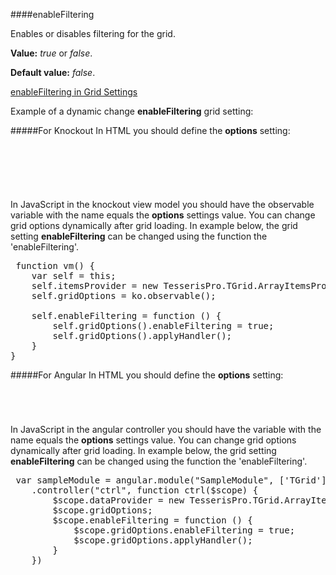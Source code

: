 ﻿####enableFiltering

Enables or disables filtering for the grid. 

**Value:** *true* or *false*.

**Default value:** *false*.

[enableFiltering in Grid Settings](#!/GridSettings/enableFiltering)

Example of a dynamic change **enableFiltering** grid setting:

#####For Knockout
In HTML you should define the **options** setting:

<pre class="brush: html">
	<div id="test-knockout" data-bind="tgrid: { provider: itemsProvider, options: gridOptions}">
	</div>
</pre>
#####
In JavaScript in the knockout view model you should have the observable variable with the name equals the **options** settings value. 
You can change grid options dynamically after grid loading. In example below, the grid setting **enableFiltering**
can be changed using the function the 'enableFiltering'.

<pre class="brush: js">
 function vm() {
    var self = this;
    self.itemsProvider = new TesserisPro.TGrid.ArrayItemsProvider(items);
    self.gridOptions = ko.observable();

    self.enableFiltering = function () {
        self.gridOptions().enableFiltering = true;
        self.gridOptions().applyHandler();
	}
}
</pre>

#####For Angular
In HTML you should define the **options** setting:
<pre class="brush: html">
	<t-grid id="test-angular" provider="dataProvider" options="gridOptions">
	</t-grid>
</pre>
#####
In JavaScript in the angular controller you should have the variable with the name equals the **options**  settings value. 
You can change grid options dynamically after grid loading. In example below, the grid setting **enableFiltering**
can be changed using the function the 'enableFiltering'.

<pre class="brush:js">
 var sampleModule = angular.module("SampleModule", ['TGrid'])
    .controller("ctrl", function ctrl($scope) {
        $scope.dataProvider = new TesserisPro.TGrid.ArrayItemsProvider(items);
        $scope.gridOptions;
		$scope.enableFiltering = function () {
            $scope.gridOptions.enableFiltering = true;
            $scope.gridOptions.applyHandler();
		}
	})
</pre>

#####

<script type="text/javascript">
    SyntaxHighlighter.highlight();
</script>